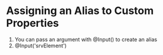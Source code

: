 # Assigning an Alias to Custom Properties
01. You can pass an argument with @Input() to create an alias
02. @Input('srvElement')